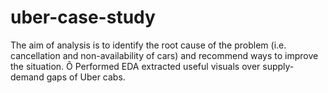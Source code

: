 # uber-case-study

The aim of analysis is to identify the root cause of the problem (i.e. cancellation and non-availability of cars) and recommend ways to improve the situation. Ô Performed EDA extracted useful visuals over supply-demand gaps of Uber cabs.
